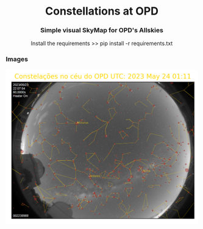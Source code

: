 <h1 align="center">Constellations at OPD</h1>
<h3 align="center">Simple visual SkyMap for OPD's Allskies</h3>

<p align="center">Install the requirements >> pip install -r requirements.txt</p>

### Images
<img src="images\skymap.png" alt="skymap">


